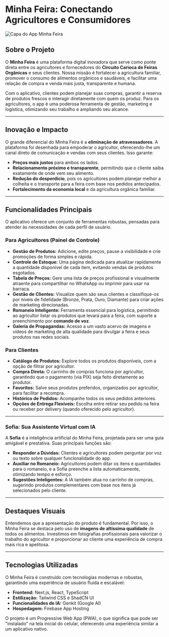 # Minha Feira: Conectando Agricultores e Consumidores

![Capa do App Minha Feira](https://firebasestorage.googleapis.com/v0/b/verdant-market-x1qp8.firebasestorage.app/o/background_capa_02.webp?alt=media&token=49a9d645-6b3f-4308-a963-8018442aeb89)

## Sobre o Projeto

O **Minha Feira** é uma plataforma digital inovadora que serve como ponte direta entre os agricultores e fornecedores do **Circuito Carioca de Feiras Orgânicas** e seus clientes. Nossa missão é fortalecer a agricultura familiar, promover o consumo de alimentos orgânicos e saudáveis, e facilitar uma relação de compra e venda mais justa, transparente e humana.

Com o aplicativo, clientes podem planejar suas compras, garantir a reserva de produtos frescos e interagir diretamente com quem os produz. Para os agricultores, o app é uma poderosa ferramenta de gestão, marketing e logística, otimizando seu trabalho e ampliando seu alcance.

---

## Inovação e Impacto

O grande diferencial do Minha Feira é a **eliminação de atravessadores**. A plataforma foi desenhada para empoderar o agricultor, oferecendo-lhe um canal direto de comunicação e vendas com seus clientes. Isso garante:

-   **Preços mais justos** para ambos os lados.
-   **Relacionamento próximo e transparente**, permitindo que o cliente saiba exatamente de onde vem seu alimento.
-   **Redução do desperdício**, pois os agricultores podem planejar melhor a colheita e o transporte para a feira com base nos pedidos antecipados.
-   **Fortalecimento da economia local** e da agricultura orgânica familiar.

---

## Funcionalidades Principais

O aplicativo oferece um conjunto de ferramentas robustas, pensadas para atender às necessidades de cada perfil de usuário.

### Para Agricultores (Painel de Controle)

-   **Gestão de Produtos:** Adicione, edite preços, pause a visibilidade e crie promoções de forma simples e rápida.
-   **Controle de Estoque:** Uma página dedicada para atualizar rapidamente a quantidade disponível de cada item, evitando vendas de produtos esgotados.
-   **Tabela de Preços:** Gere uma lista de preços profissional e visualmente atraente para compartilhar no WhatsApp ou imprimir para usar na barraca.
-   **Gestão de Clientes:** Visualize quem são seus clientes e classifique-os por níveis de fidelidade (Bronze, Prata, Ouro, Diamante) para criar ações de marketing direcionadas.
-   **Romaneio Inteligente:** Ferramenta essencial para logística, permitindo ao agricultor listar os produtos que levará para a feira, com suporte a preenchimento por **comando de voz**.
-   **Galeria de Propagandas:** Acesso a um vasto acervo de imagens e vídeos de marketing de alta qualidade para divulgar a feira e seus produtos nas redes sociais.

### Para Clientes

-   **Catálogo de Produtos:** Explore todos os produtos disponíveis, com a opção de filtrar por agricultor.
-   **Compra Direta:** O carrinho de compras funciona por agricultor, garantindo que o pagamento (via PIX) seja feito diretamente ao produtor.
-   **Favoritos:** Salve seus produtos preferidos, organizados por agricultor, para facilitar a recompra.
-   **Histórico de Pedidos:** Acompanhe todos os seus pedidos anteriores.
-   **Opções de Entrega Flexíveis:** Escolha entre retirar seu pedido na feira ou receber por delivery (quando oferecido pelo agricultor).

---

### Sofia: Sua Assistente Virtual com IA

A **Sofia** é a inteligência artificial do Minha Feira, projetada para ser uma guia amigável e prestativa. Suas principais funções são:

-   **Responder a Dúvidas:** Clientes e agricultores podem perguntar por voz ou texto sobre qualquer funcionalidade do app.
-   **Auxiliar no Romaneio:** Agricultores podem ditar os itens e quantidades para o romaneio, e a Sofia preenche a lista automaticamente, otimizando tempo e esforço.
-   **Sugestões Inteligentes:** A IA também atua no carrinho de compras, sugerindo produtos complementares com base nos itens já selecionados pelo cliente.

---

## Destaques Visuais

Entendemos que a apresentação do produto é fundamental. Por isso, o Minha Feira se destaca pelo uso de **imagens de altíssima qualidade** de todos os alimentos. Investimos em fotografias profissionais para valorizar o trabalho do agricultor e proporcionar ao cliente uma experiência de compra mais rica e apetitosa.

---

## Tecnologias Utilizadas

O Minha Feira é construído com tecnologias modernas e robustas, garantindo uma experiência de usuário fluida e escalável:

-   **Frontend:** Next.js, React, TypeScript
-   **Estilização:** Tailwind CSS e ShadCN UI
-   **Funcionalidades de IA:** Genkit (Google AI)
-   **Hospedagem:** Firebase App Hosting

O projeto é um Progressive Web App (PWA), o que significa que pode ser "instalado" na tela inicial do celular, oferecendo uma experiência similar a um aplicativo nativo.

